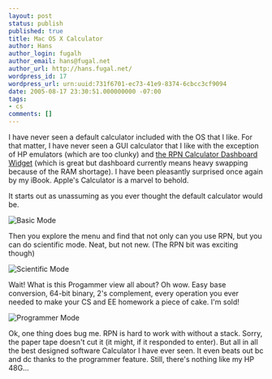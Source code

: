 ```yaml
---
layout: post
status: publish
published: true
title: Mac OS X Calculator
author: Hans
author_login: fugalh
author_email: hans@fugal.net
author_url: http://hans.fugal.net/
wordpress_id: 17
wordpress_url: urn:uuid:731f6701-ec73-41e9-8374-6cbcc3cf9094
date: 2005-08-17 23:30:51.000000000 -07:00
tags:
- cs
comments: []
---
```

<p>I have never seen a default calculator included with the OS that I like. For
that matter, I have never seen a GUI calculator that I like with the exception
of HP emulators (which are too clunky) and <a href="http://www.apple.com/downloads/dashboard/calculate_convert/rpncalculatorwidget.html">the RPN Calculator Dashboard
Widget</a>
(which is great but dashboard currently means heavy swapping because of the RAM
shortage). I have been pleasantly surprised once again by my iBook. Apple's Calculator is a marvel to behold. </p>

<p>It starts out as unassuming as you ever thought the default calculator would be.</p>

<p><img src="/images/calc_basic.png" alt="Basic Mode"/> </p>

<p>Then you explore the menu and find that not only can you use RPN, but you can
do scientific mode. Neat, but not new. (The RPN bit was exciting though)</p>

<p><img src="/images/calc_sci.png" alt="Scientific Mode"/></p>

<p>Wait! What is this Progammer view all about? Oh wow. Easy base conversion, 64-bit binary, 2's complement, every operation you ever needed to make your CS and EE homework a piece of cake. I'm sold!</p>

<p><img src="/images/calc_prog.png" alt="Programmer Mode"/></p>

<p>Ok, one thing does bug me. RPN is hard to work with without a stack. Sorry, the
paper tape doesn't cut it (it might, if it responded to enter). But all in all
the best designed software Calculator I have ever seen. It even beats out bc
and dc thanks to the programmer feature. Still, there's nothing like my HP
48G...</p>
